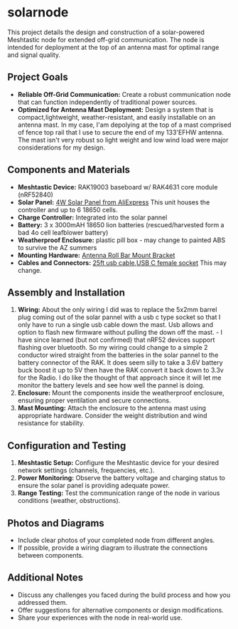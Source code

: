 # solarnode

This project details the design and construction of a solar-powered Meshtastic node for extended off-grid communication. The node is intended for deployment at the top of an antenna mast for optimal range and signal quality.

## Project Goals

* **Reliable Off-Grid Communication:** Create a robust communication node that can function independently of traditional power sources.
* **Optimized for Antenna Mast Deployment:** Design a system that is compact,lightweight, weather-resistant, and easily installable on an antenna mast. In my case, I'am depolying at the top of a mast comprised of fence top rail that I use to secure the end of my 133'EFHW antenna. The mast isn't very robust so light weight and low wind load were major considerations for my design. 


## Components and Materials

* **Meshtastic Device:** RAK19003 baseboard w/ RAK4631 core module (nRF52840)
* **Solar Panel:** [4W Solar Panel from AliExpress]([https://www.aliexpress.us/item/3256803265862880.html?ug_edm_item_id=3256803265862880&pdp_npi=4%40dis%21USD%21%2425.09%21%2424.34%21%21%21%21%21%402101fb1917149664568478412e92d3%2112000025853024091%21edm%21%21%21&tracelog=rowan&rowan_id1=pay_success_20221027_1_en_US_2024-05-05&rowan_msg_id=8350818769920656%249c185f10317945afb7a2615afb1b9b61&ck=in_edm_other&gatewayAdapt=glo2usa](https://www.aliexpress.us/item/3256803265862880.html?ug_edm_item_id=3256803265862880&pdp_npi=4%40dis%21USD%21%2425.09%21%2424.34%21%21%21%21%21%402101fb1917149664568478412e92d3%2112000025853024091%21edm%21%21%21&tracelog=rowan&rowan_id1=pay_success_20221027_1_en_US_2024-05-05&rowan_msg_id=8350818769920656%249c185f10317945afb7a2615afb1b9b61&ck=in_edm_other&gatewayAdapt=glo2usa)) This unit houses the controller and up to 6 18650 cells.
* **Charge Controller:** Integrated into the solar pannel
* **Battery:** 3 x 3000mAH 18650 lion batteries (rescued/harvested form a bad 4o cell leafblower battery)
* **Weatherproof Enclosure:** plastic pill box - may change to painted ABS to survive the AZ summers
* **Mounting Hardware:** [Antenna Roll Bar Mount Bracket]([https://www.amazon.com/dp/B0B8MS3TMN?psc=1&ref=ppx_yo2ov_dt_b_product_details])
* **Cables and Connectors:** [25ft usb cable]([https://www.amazon.com/dp/B0CQ4C2P3V?ref=ppx_yo2ov_dt_b_product_details&th=1]),[USB C female socket]([https://www.aliexpress.us/item/3256806029053310.html?spm=a2g0o.productlist.main.1.5403UKKPUKKPaI&algo_pvid=dc6a95c7-c578-418e-a764-d21567cb393d&algo_exp_id=dc6a95c7-c578-418e-a764-d21567cb393d-0&pdp_npi=4%40dis%21USD%211.60%211.60%21%21%211.60%211.60%21%402101fb1017170388456027409e790b%2112000036316053016%21sea%21US%214677208350%21&curPageLogUid=LK9XUclQLx3T&utparam-url=scene%3Asearch%7Cquery_from%3A]) This may change.

## Assembly and Installation

1. **Wiring:** About the only wiring I did was to replace the 5x2mm barrel plug coming out of the solar pannel with a usb c type socket so that I only have to run a single usb cable down the mast. Usb allows and option to flash new firmware without pulling the down off the mast. - I have since learned (but not confirmed) that nRF52 devices support flashing over bluetooth. So my wiring could change to a simple 2 conductor wired straight from the batteries in the solar pannel to the battery connector of the RAK. It does seem silly to take a 3.6V battery buck boost it up to 5V then have the RAK convert it back down to 3.3v for the Radio. I do like the thought of that approach since it will let me monitor the battery levels and see how well the pannel is doing.  
2. **Enclosure:** Mount the components inside the weatherproof enclosure, ensuring proper ventilation and secure connections.
3. **Mast Mounting:** Attach the enclosure to the antenna mast using appropriate hardware. Consider the weight distribution and wind resistance for stability.

## Configuration and Testing

1. **Meshtastic Setup:** Configure the Meshtastic device for your desired network settings (channels, frequencies, etc.).
2. **Power Monitoring:** Observe the battery voltage and charging status to ensure the solar panel is providing adequate power.
3. **Range Testing:** Test the communication range of the node in various conditions (weather, obstructions).

## Photos and Diagrams

* Include clear photos of your completed node from different angles.
* If possible, provide a wiring diagram to illustrate the connections between components.

## Additional Notes

* Discuss any challenges you faced during the build process and how you addressed them.
* Offer suggestions for alternative components or design modifications.
* Share your experiences with the node in real-world use.


